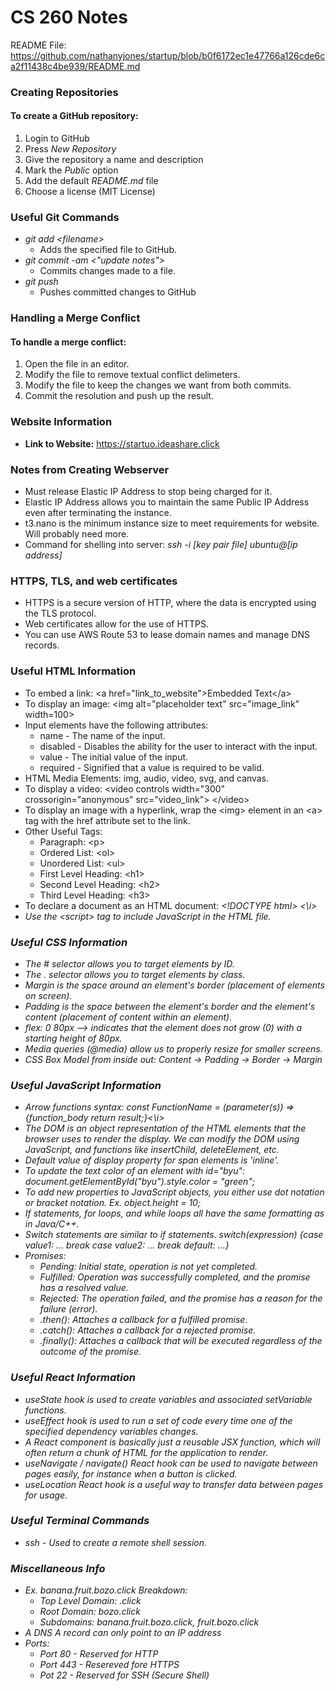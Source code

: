 # CS 260 Notes
README File: https://github.com/nathanyjones/startup/blob/b0f6172ec1e47766a126cde6ca2f11438c4be939/README.md
### Creating Repositories
#### To create a GitHub repository:
1. Login to GitHub
2. Press *New Repository*
3. Give the repository a name and description
4. Mark the *Public* option
5. Add the default *README.md* file
6. Choose a license (MIT License)

### Useful Git Commands
* *git add \<filename>*
   - Adds the specified file to GitHub.
* *git commit -am \<"update notes">*
   - Commits changes made to a file.
* *git push*
  * Pushes committed changes to GitHub

### Handling a Merge Conflict
#### To handle a merge conflict:
1. Open the file in an editor.
2. Modify the file to remove textual conflict delimeters.
3. Modify the file to keep the changes we want from both commits.
4. Commit the resolution and push up the result.

### Website Information
* **Link to Website:** https://startuo.ideashare.click

### Notes from Creating Webserver
* Must release Elastic IP Address to stop being charged for it.
* Elastic IP Address allows you to maintain the same Public IP 
Address even after terminating the instance.
* t3.nano is the minimum instance size to meet requirements for 
website. Will probably need more.
* Command for shelling into server: *ssh -i [key pair file] ubuntu@[ip address]*

### HTTPS, TLS, and web certificates
* HTTPS is a secure version of HTTP, where the data is encrypted using the TLS protocol.
* Web certificates allow for the use of HTTPS.
* You can use AWS Route 53 to lease domain names and manage DNS records.

### Useful HTML Information
* To embed a link: \<a href="link_to_website">Embedded Text\</a>
* To display an image: \<img alt="placeholder text" src="image_link" width=100>
* Input elements have the following attributes: 
  * name - The name of the input.
  * disabled - Disables the ability for the user to interact with the input.
  * value - The initial value of the input.
  * required - Signified that a value is required to be valid.
* HTML Media Elements: img, audio, video, svg, and canvas.
* To display a video: \<video controls width="300" crossorigin="anonymous" src="video_link"> \</video>
* To display an image with a hyperlink, wrap the \<img> element in an \<a> tag with the href attribute set to the link.
* Other Useful Tags:
  * Paragraph: \<p>
  * Ordered List: \<ol>
  * Unordered List: \<ul>
  * First Level Heading: \<h1>
  * Second Level Heading: \<h2>
  * Third Level Heading: \<h3>
* To declare a document as an HTML document: <i> \<!DOCTYPE html> <\i>
* Use the \<script> tag to include JavaScript in the HTML file.

### Useful CSS Information
* The # selector allows you to target elements by ID.
* The . selector allows you to target elements by class.
* Margin is the space around an element's border (placement of elements on screen).
* Padding is the space between the element's border and the element's content (placement of content within an element).
* flex: 0 80px --> indicates that the element does not grow (0) with a starting height of 80px.
* Media queries (@media) allow us to properly resize for smaller screens.
* CSS Box Model from inside out: Content -> Padding -> Border -> Margin 

### Useful JavaScript Information
* Arrow functions syntax: <i>const FunctionName = (parameter(s)) => {function_body return result;}<\i>
* The DOM is an object representation of the HTML elements that the browser uses to render the display. We can modify the DOM
using JavaScript, and functions like insertChild, deleteElement, etc.
* Default value of display property for span elements is 'inline'.
* To update the text color of an element with id="byu": document.getElementById("byu").style.color = "green";
* To add new properties to JavaScript objects, you either use dot notation or bracket notation. Ex. object.height = 10;
* If statements, for loops, and while loops all have the same formatting as in Java/C++.
* Switch statements are similar to if statements. switch(expression) {case value1: ... break case value2: ... break default: ...}
* Promises:
  * Pending: Initial state, operation is not yet completed.
  * Fulfilled: Operation was successfully completed, and the promise has a resolved value.
  * Rejected: The operation failed, and the promise has a reason for the failure (error).
  * .then(): Attaches a callback for a fulfilled promise.
  * .catch(): Attaches a callback for a rejected promise.
  * .finally(): Attaches a callback that will be executed regardless of the outcome of the promise.

### Useful React Information
* useState hook is used to create variables and associated setVariable functions.
* useEffect hook is used to run a set of code every time one of the specified dependency variables changes.
* A React component is basically just a reusable JSX function, which will often return a chunk of HTML for the application to render.
* useNavigate / navigate() React hook can be used to navigate between pages easily, for instance when a button is clicked.
* useLocation React hook is a useful way to transfer data between pages for usage.

### Useful Terminal Commands
* ssh - Used to create a remote shell session.

### Miscellaneous Info
* Ex. banana.fruit.bozo.click Breakdown:
  * Top Level Domain: .click
  * Root Domain: bozo.click
  * Subdomains: banana.fruit.bozo.click, fruit.bozo.click
* A DNS A record can only point to an IP address
* Ports:
  * Port 80 - Reserved for HTTP
  * Port 443 - Resereved fore HTTPS
  * Pot 22 - Reserved for SSH (Secure Shell)

